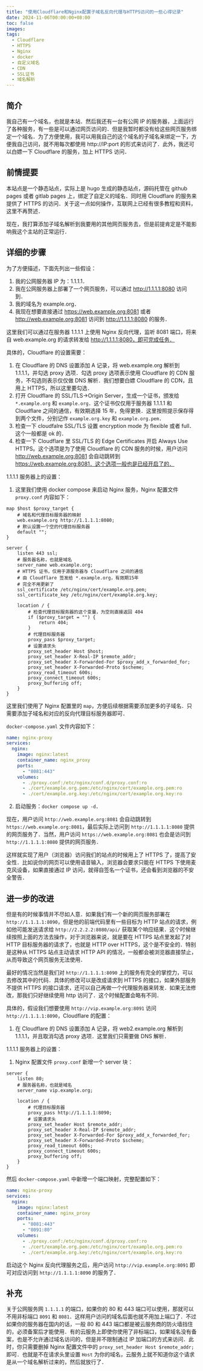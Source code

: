 ```yaml
---
title: "使用Cloudflare和Nginx配置子域名反向代理与HTTPS访问的一些心得记录"
date: 2024-11-06T00:00:00+08:00
toc: false
images:
tags:
  - Cloudflare
  - HTTPS
  - Nginx
  - docker
  - 自定义域名
  - CDN
  - SSL证书
  - 域名解析
---
```


## 简介

我自己有一个域名，也就是本站．然后我还有一台有公网 IP 的服务器，上面运行了各种服务，有一些是可以通过网页访问的．但是我暂时都没有给这些网页服务绑定一个域名．为了方便使用，我可以用我自己的这个域名的子域名来绑定一下，方便我自己访问，就不用每次都使用 http://IP:port 的形式来访问了．此外，我还可以白嫖一下 Cloudflare 的服务，加上 HTTPS 访问．

## 前情提要

本站点是一个静态站点，实际上是 hugo 生成的静态站点，源码托管在 github pages 或者 gitlab pages 上，绑定了自定义的域名．同时用 Cloudflare 的服务来提供了 HTTPS 的访问．关于这一点如何操作，互联网上已经有很多教程和资料，这里不再赘述．

现在，我打算添加子域名解析到我要用的其他网页服务去，但是前提肯定是不能影响我这个主站的正常运行．

## 详细的步骤

为了方便描述，下面先列出一些假设：

1. 我的公网服务器 IP 为：1.1.1.1．
2. 我在公网服务器上部署了一个网页服务，可以通过 http://1.1.1.1:8080 访问到．
3. 我的域名为 example.org．
4. 我现在想要直接通过 https://web.example.org:8081 或者 http://web.example.org:8081 访问到 http://1.1.1.1:8080 的服务．

这里我们可以通过在服务器 1.1.1.1 上使用 Nginx 反向代理，监听 8081 端口，将来自 web.example.org 的请求转发给 http://1.1.1.1:8080，即可完成任务．

具体的，Cloudflare 的设置需要：

1. 在 Cloudflare 的 DNS 设置添加 A 记录，将 web.example.org 解析到 1.1.1.1，并勾选 proxy 选项．勾选 proxy 选项表示使用 Cloudflare 的 CDN 服务，不勾选则表示仅仅做 DNS 解析．我们想要白嫖 Cloudflare 的 CDN，且用上 HTTPS，所以这里要勾选．
2. 打开 Cloudflare 的 SSL/TLS->Origin Server，生成一个证书，颁发给 `*.example.org` 和 `example.org`．这个证书仅仅用于服务器 1.1.1.1 和 Cloudflare 之间的通信，有效期选择 15 年，免得更换．这里按照提示保存得到两个文件，分别记作 `example.org.key` 和 `example.org.pem`．
3. 检查一下 cloudfalre SSL/TLS 设置 encryption mode 为 flexible 或者 full．这个一般都是 ok 的．
4. 检查一下 Cloudflare 里 SSL/TLS 的 Edge Certificates 开启 Always Use HTTPS。这个选项是为了使用 Cloudflare 的 CDN 服务的时候，用户访问 http://web.example.org:8081 会自动跳转到 https://web.example.org:8081．这个选项一般也是已经开启了的．

1.1.1.1 服务器上的设置：

1. 这里我们使用 docker compose 来启动 Nginx 服务，Nginx 配置文件 `proxy.conf` 内容如下：

```
map $host $proxy_target {
    # 域名和代理目标服务器的映射
    web.example.org http://1.1.1.1:8080;
    # 默认设置一个空的代理目标服务器
    default "";
}

server {
    listen 443 ssl;
    # 服务器名称，也就是域名
    server_name web.example.org;
    # HTTPS 证书，仅用于源服务器与 Cloudflare 之间的通信
    # 由 Cloudflare 签发给 *.example.org，有效期15年
    # 完全不用更新了
    ssl_certificate /etc/nginx/cert/example.org.pem;
    ssl_certificate_key /etc/nginx/cert/example.org.key;

    location / {
        # 检查代理目标服务器的这个变量，为空则直接返回 404
        if ($proxy_target = "") {
            return 404;
        }
        # 代理目标服务器
        proxy_pass $proxy_target;
        # 设置请求头
        proxy_set_header Host $host;
        proxy_set_header X-Real-IP $remote_addr;
        proxy_set_header X-Forwarded-For $proxy_add_x_forwarded_for;
        proxy_set_header X-Forwarded-Proto $scheme;
        proxy_read_timeout 600s;
        proxy_connect_timeout 600s;
        proxy_buffering off;
    }
}
```

这里我们使用了 Nginx 配置里的 `map`，方便后续根据需要添加更多的子域名．只需要添加子域名和对应的反向代理目标服务器即可．

`docker-compose.yaml` 文件内容如下：

```yaml
name: nginx-proxy
services:
  nginx:
    image: nginx:latest
    container_name: nginx_proxy
    ports:
      - "8081:443"
    volumes:
      - ./proxy.conf:/etc/nginx/conf.d/proxy.conf:ro
      - ./cert/example.org.pem:/etc/nginx/cert/example.org.pem:ro
      - ./cert/example.org.key:/etc/nginx/cert/example.org.key:ro
```

2. 启动服务：`docker compose up -d`．

现在，用户访问 `http://web.example.org:8081` 会自动跳转到 `https://web.example.org:8081`，最后实际上访问到 `http://1.1.1.1:8080` 提供的网页服务了．当然，用户访问 `https://web.example.org:8081` 也会是访问到 `http://1.1.1.1:8080` 提供的网页服务．

这样就实现了用户（浏览器）访问我们的站点的时候用上了 HTTPS 了，提高了安全性．比如说你的网页可以使用语音输入，浏览器会要求只能在 HTTPS 下使用麦克风设备，如果直接通过 IP 访问，就得自签名一个证书，还会看到浏览器的不安全警告．

## 进一步的改进

但是有的时候事情并不尽如人意．如果我们有一个新的网页服务部署在 `http://1.1.1.1:8090`，但是他的前端代码里有一些目标为 HTTP 站点的请求，例如他可能发送请求给 `http://2.2.2.2:8080/api/` 获取某个响应结果．这个时候继续按照上面的方法去操作，对于浏览器来说，就是要在 HTTPS 站点里发起了对 HTTP 目标服务器的请求了，也就是 HTTP over HTTPS，这个是不安全的．特别是这种从 HTTPS 站点主动请求 HTTP API 的情况，一般都会被浏览器直接禁止，从而导致这个网页服务无法使用．

最好的情况当然是我们对 `http://1.1.1.1:8090` 上的服务有完全的掌控力，可以去修改其中的代码．具体的修改可以是改成请求到 HTTPS 的接口，如果外部服务不提供 HTTPS 的接口请求，还可以自己再做一个代理服务器来转发．如果无法修改，那我们只好继续使用 http 访问了．这个时候配置会略有不同．

具体的，假设我们想要使用 `http://vip.example.org:8091` 访问 `http://1.1.1.1:8090`，Cloudflare 的配置：

1. 在 Cloudflare 的 DNS 设置添加 A 记录，将 web2.example.org 解析到 1.1.1.1，并且取消勾选 proxy 选项．这里我们只需要做 DNS 解析．

1.1.1.1 服务器上的设置：

1. Nginx 配置文件 `proxy.conf` 新增一个 server 块：

```
server {
    listen 80;
    # 服务器名称，也就是域名
    server_name vip.example.org;

    location / {
        # 代理目标服务器
        proxy_pass http://1.1.1.1:8090;
        # 设置请求头
        proxy_set_header Host $remote_addr;
        proxy_set_header X-Real-IP $remote_addr;
        proxy_set_header X-Forwarded-For $proxy_add_x_forwarded_for;
        proxy_set_header X-Forwarded-Proto $scheme;
        proxy_read_timeout 600s;
        proxy_connect_timeout 600s;
        proxy_buffering off;
    }
}
```

然后 `docker-compose.yaml` 中新增一个端口映射，完整配置如下：

```yaml
name: nginx-proxy
services:
  nginx:
    image: nginx:latest
    container_name: nginx_proxy
    ports:
      - "8081:443"
      - "8091:80"
    volumes:
      - ./proxy.conf:/etc/nginx/conf.d/proxy.conf:ro
      - ./cert/example.org.pem:/etc/nginx/cert/example.org.pem:ro
      - ./cert/example.org.key:/etc/nginx/cert/example.org.key:ro
```

启动这个 Nginx 反向代理服务之后，用户访问 `http://vip.example.org:8091` 即可对应访问到 `http://1.1.1.1:8090` 的服务了．

## 补充

关于公网服务网 `1.1.1.1` 的端口，如果你的 80 和 443 端口可以使用，那就可以不用非标端口 `8091` 和 `8081`．这样用户访问的域名后面也就不用加上端口了．不过如果你的服务器在国内的话，一般 80 和 443 端口都是被云服务商的防火墙挡住的，必须备案后才能使用．有的云服务上即使你使用了非标端口，如果域名没有备案，也是不允许通过域名访问的，但是并不限制通过 IP 加端口的方式来访问．此时，你只需要删掉 Nginx 配置文件中的 `proxy_set_header Host $remote_addr;` 即可．也就是不在请求头里设置 `Host` 为你的域名，云服务上就不知道你这个请求是从一个域名解析过来的，然后就放行了．
